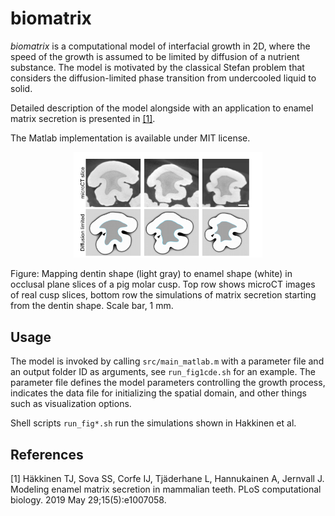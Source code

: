 # biomatrix

_biomatrix_ is a computational model of interfacial growth in 2D, where the speed of the growth is assumed to be limited by diffusion of a nutrient substance. The model is motivated by the classical Stefan problem that considers the diffusion-limited phase transition from undercooled liquid to solid.

Detailed description of the model alongside with an application to enamel matrix secretion is presented in [[1]](#references).

The Matlab implementation is available under MIT license.


<p align="center">
  <img src="examples/Fig3.png" width="60%">
  <figcaption> 
  Figure: Mapping dentin shape (light gray) to enamel shape (white) in occlusal plane slices of a pig molar cusp. Top row shows microCT images of real cusp slices, bottom row the simulations of matrix secretion starting from the dentin shape. Scale bar, 1 mm.
  </figcaption>
</p>

## Usage

The model is invoked by calling `src/main_matlab.m` with a parameter file and an output folder ID as arguments, see `run_fig1cde.sh` for an example. The parameter file defines the model parameters controlling the growth process, indicates the data file for initializing the spatial domain, and other things such as visualization options.

Shell scripts `run_fig*.sh` run the simulations shown in Hakkinen et al.

## References
[1] Häkkinen TJ, Sova SS, Corfe IJ, Tjäderhane L, Hannukainen A, Jernvall J. Modeling enamel matrix secretion in mammalian teeth. PLoS computational biology. 2019 May 29;15(5):e1007058.
